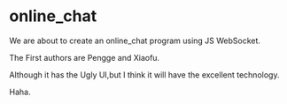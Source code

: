 # online_chat

We are about to create an online_chat program using JS WebSocket.

The First authors are Pengge and Xiaofu.
      
Although it has the Ugly UI,but I think it will have the excellent technology.

Haha.
